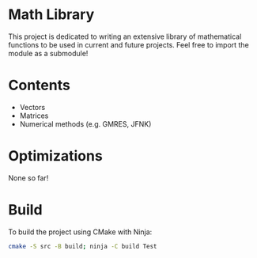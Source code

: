 # Math Library
This project is dedicated to writing an extensive library of mathematical functions to be used in current and future projects.
Feel free to import the module as a submodule!

# Contents
- Vectors
- Matrices
- Numerical methods (e.g. GMRES, JFNK)

# Optimizations
None so far!

# Build
To build the project using CMake with Ninja: 
```bash
cmake -S src -B build; ninja -C build Test
```